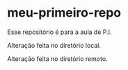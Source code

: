 # meu-primeiro-repo
Esse repositório é para a aula de P.I.

Alteração feita no diretório local.

Alteração feita no diretório remoto.
